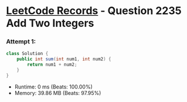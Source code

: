 # [LeetCode Records](../../README.md) - Question 2235 Add Two Integers

### Attempt 1: 
```java
class Solution {
    public int sum(int num1, int num2) {
        return num1 + num2;
    }
}
```
- Runtime: 0 ms (Beats: 100.00%)
- Memory: 39.86 MB (Beats: 97.95%)

<br>
